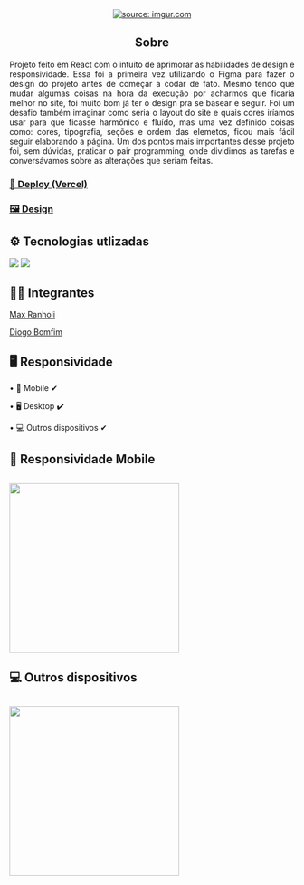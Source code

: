 <div align="center">
  <a href="https://imgur.com/gDvPUQb"><img src="https://i.imgur.com/gDvPUQb.png" title="source: imgur.com" /></a>
</div>
<h2 align="center">Sobre</h2>
<p align="justify">
Projeto feito em React com o intuito de aprimorar as habilidades de design e responsividade. Essa foi a primeira vez utilizando o Figma para fazer o design do projeto antes de começar a codar de fato. Mesmo tendo que mudar algumas coisas na hora da execução por acharmos que ficaria melhor no site, foi muito bom já ter o design pra se basear e seguir. Foi um desafio também imaginar como seria o layout do site e quais cores iríamos usar para que ficasse harmônico e fluído, mas uma vez definido coisas como: cores, tipografia, seções e ordem das elemetos, ficou mais fácil seguir elaborando a página.
Um dos pontos mais importantes desse projeto foi, sem dúvidas, praticar o pair programming, onde dividimos as tarefas e conversávamos sobre as alterações que seriam feitas.
</p>

<h3><a href="https://projeto-predero.vercel.app/" target="blank">🔗 Deploy (Vercel)</a></h3>
<h3><a href="https://www.figma.com/file/w1mAemCnpwHtmUe8MXVmCd/PROJETO-PEDERO?node-id=0%3A1">🖼 Design</a></h3>

<h2>⚙ Tecnologias utlizadas</h2>
<img src="https://img.shields.io/badge/React-20232A?style=for-the-badge&logo=react&logoColor=61DAFB"/>
<img src="https://img.shields.io/badge/styled--components-DB7093?style=for-the-badge&logo=styled-components&logoColor=white"/>

<h2>👨‍💻 Integrantes</h2>
<p><a href="https://github.com/maxranholi">Max Ranholi</a></p>
<p><a href="https://github.com/DiogoB0mfim">Diogo Bomfim</a></p>

<h2>🖥 Responsividade</h2>
<p>• 📱 Mobile ✔</p>
<p>• 🖥 Desktop ✔</p>
<p>• 💻 Outros dispositivos ✔</p>

<h2>📱 Responsividade Mobile<h2>
<img width="300" src="pokedex/src/assets/mobile.gif">

<h2>💻 Outros dispositivos<h2>
<img width="300" src="pokedex/src/assets/desktop.gif">
